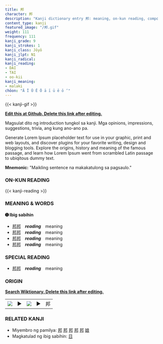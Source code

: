 ```yaml
---
title: 邦
character: 邦
description: "Kanji dictionary entry 邦: meaning, on-kun reading, compounds, origin, related kanji"
content_type: kanji
featured_image: "/邦.gif"
weight: 111
frequency: 111
kanji_grade: 9
kanji_strokes: 1
kanji_class: Jōyō
kanji_jlpt: N1
kanji_radical: 
kanji_reading: 
- DAI
- TAI
- oo-kii
kanji_meaning:
- malaki
chōon: "Ā Ī Ū Ē Ō ā ī ū ē ō ’"
---
```

[//]: # (Don't edit the line below. Kanji animated GIF code is automatically generated.)
{{< kanji-gif >}}

[//]: # (Edit below this line.)

**[Edit this at Github. Delete this link after editing.](https://github.com/tim0g/tim/tree/main/content/kanji/邦/index.md)**

Magsulat dito ng introduction tungkol sa kanji. Mga opinions, impressions, suggestions, trivia, ang kung ano-ano pa.

Generate Lorem Ipsum placeholder text for use in your graphic, print and web layouts, and discover plugins for your favorite writing, design and blogging tools. Explore the origins, history and meaning of the famous passage, and learn how Lorem Ipsum went from scrambled Latin passage to ubiqitous dummy text.
 
**Mnemonic:** "Maikling sentence na makakatulong sa pagsaulo."

### ON-KUN READING

[//]: # (Don't edit the line below. ON-KUN READING code is automatically generated.)
{{< kanji-reading >}}

### MEANING & WORDS

#### ➊ **Ibig sabihin**
  - [邦](../邦)[邦](../邦)　***reading***　meaning
  - [邦](../邦)[邦](../邦)　***reading***　meaning
  - [邦](../邦)[邦](../邦)　***reading***　meaning
  - [邦](../邦)[邦](../邦)　***reading***　meaning

### SPECIAL READING
  - [邦](../邦)[邦](../邦)　***reading***　meaning

### ORIGIN

**[Search Wiktionary. Delete this link after editing.](https://wiktionary.org/wiki/邦)**
<table class="kanji-table"><tr><td>
<img src="60px-邦-bronze.svg.png">
</td><td>▶</td><td>
<img src="60px-邦-oracle.svg.png">
</td><td>▶</td>
<td class="kanji-origin">邦</td>
</tr></table>

### RELATED KANJI
- Miyembro ng pamilya: [邦](../邦) [邦](../邦) [邦](../邦) [邦](../邦) [邦](../邦) [娘](../娘)
- Magkatulad ng ibig sabihin: [日](../日)
